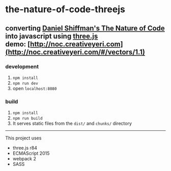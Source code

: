 # the-nature-of-code-threejs

 converting [Daniel Shiffman's The Nature of Code](https://github.com/shiffman/the-nature-of-code-examples) into javascript using [three.js](https://threejs.org/)   
 demo: [http://noc.creativeyeri.com](http://noc.creativeyeri.com/#/vectors/1.1)
---

### development

1. `npm install` 
2. `npm run dev` 
3. open `localhost:8080` 

### build
1. `npm install`
2. `npm run build`
2. It serves static files from the `dist/` and `chunks/` directory

----
This project uses

* three.js r84
* ECMAScript 2015
* webpack 2
* SASS
